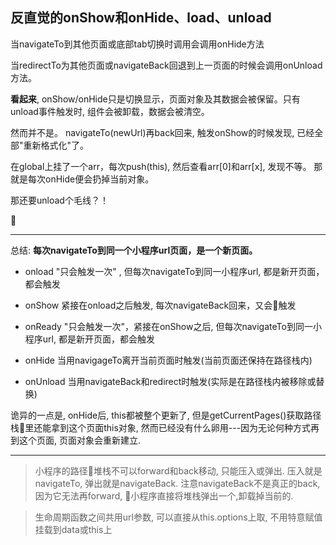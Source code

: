 ## 反直觉的onShow和onHide、load、unload

<p>当navigateTo到其他页面或底部tab切换时调用会调用onHide方法

<p>当redirectTo为其他页面或navigateBack回退到上一页面的时候会调用onUnload方法。

<b>看起来</b>, onShow/onHide只是切换显示，页面对象及其数据会被保留。只有unload事件触发时, 组件会被卸载，数据会被清空。 

<p>然而并不是。 navigateTo(newUrl)再back回来, 触发onShow的时候发现, 已经全部"重新格式化"了。

在global上挂了一个arr，每次push(this), 然后查看arr[0]和arr[x], 发现不等。 那就是每次onHide便会扔掉当前对象。
<p>那还要unload个毛线？！

</p>

<hr>

总结:
<b>每次navigateTo到同一个小程序url页面，是一个新页面。</b>

- onload "只会触发一次" , 但每次navigateTo到同一小程序url, 都是新开页面，都会触发

- onShow 紧接在onload之后触发, 每次navigateBack回来，又会触发

- onReady "只会触发一次"，紧接在onShow之后, 但每次navigateTo到同一小程序url, 都是新开页面，都会触发

- onHide 当用navigageTo离开当前页面时触发(当前页面还保持在路径栈内)

- onUnload 当用navigateBack和redirect时触发(实际是在路径栈内被移除或替换)

<p>诡异的一点是, onHide后, this都被整个更新了, 但是getCurrentPages()获取路径栈里还能拿到这个页面this对象, 然而已经没有什么卵用---因为无论何种方式再到这个页面, 页面对象会重新建立.




<hr>

> 小程序的路径堆栈不可以forward和back移动, 只能压入或弹出. 压入就是navigateTo, 弹出就是navigateBack. 注意navigateBack不是真正的back, 因为它无法再forward, 小程序直接将堆栈弹出一个,卸载掉当前的.

> 生命周期函数之间共用url参数, 可以直接从this.options上取, 不用特意赋值挂载到data或this上